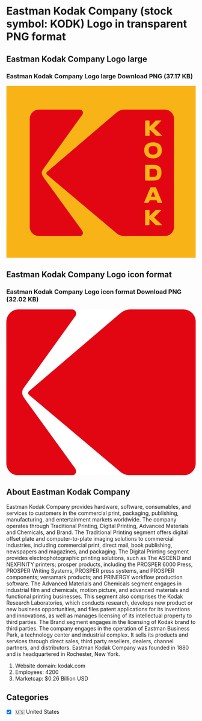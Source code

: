 # Eastman Kodak Company (stock symbol: KODK) Logo in transparent PNG format

## Eastman Kodak Company Logo large

### Eastman Kodak Company Logo large Download PNG (37.17 KB)

![Eastman Kodak Company Logo large Download PNG (37.17 KB)](/img/orig/KODK_BIG-d9c91b23.png)

## Eastman Kodak Company Logo icon format

### Eastman Kodak Company Logo icon format Download PNG (32.02 KB)

![Eastman Kodak Company Logo icon format Download PNG (32.02 KB)](/img/orig/KODK-8446c2cf.png)

## About Eastman Kodak Company

Eastman Kodak Company provides hardware, software, consumables, and services to customers in the commercial print, packaging, publishing, manufacturing, and entertainment markets worldwide. The company operates through Traditional Printing, Digital Printing, Advanced Materials and Chemicals, and Brand. The Traditional Printing segment offers digital offset plate and computer-to-plate imaging solutions to commercial industries, including commercial print, direct mail, book publishing, newspapers and magazines, and packaging. The Digital Printing segment provides electrophotographic printing solutions, such as The ASCEND and NEXFINITY printers; prosper products, including the PROSPER 6000 Press, PROSPER Writing Systems, PROSPER press systems, and PROSPER components; versamark products; and PRINERGY workflow production software. The Advanced Materials and Chemicals segment engages in industrial film and chemicals, motion picture, and advanced materials and functional printing businesses. This segment also comprises the Kodak Research Laboratories, which conducts research, develops new product or new business opportunities, and files patent applications for its inventions and innovations, as well as manages licensing of its intellectual property to third parties. The Brand segment engages in the licensing of Kodak brand to third parties. The company engages in the operation of Eastman Business Park, a technology center and industrial complex. It sells its products and services through direct sales, third party resellers, dealers, channel partners, and distributors. Eastman Kodak Company was founded in 1880 and is headquartered in Rochester, New York.

1. Website domain: kodak.com
2. Employees: 4200
3. Marketcap: $0.26 Billion USD


## Categories
- [x] 🇺🇸 United States
